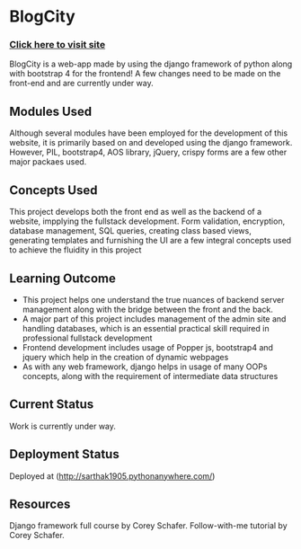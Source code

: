 # BlogCity 
 ### [Click here to visit site](http://sarthak1905.pythonanywhere.com/)
 BlogCity is a web-app made by using the django framework of python along with bootstrap 4 for the frontend! A few changes need to be made on the front-end and are 
 currently under way.
 
 ## Modules Used
 Although several modules have been employed for the development of this website, it is primarily based on and developed using the django framework. However, PIL, bootstrap4, AOS library,
 jQuery, crispy forms are a few other major packaes used.
 
 ## Concepts Used
 This project develops both the front end as well as the backend of a website, impplying the fullstack development. Form validation, encryption, database management, SQL queries, 
 creating class based views, generating templates and furnishing the UI are a few integral concepts used to achieve the fluidity in this project 
 
 ## Learning Outcome
 * This project helps one understand the true nuances of backend server management along with the bridge between the front and the back.
 * A major part of this project includes management of the admin site and handling databases, which is an essential practical skill required in professional fullstack development
 * Frontend development includes usage of Popper js, bootstrap4 and jquery which help in the creation of dynamic webpages
 * As with any web framework, django helps in usage of many OOPs concepts, along with the requirement of intermediate data structures
 
 ## Current Status
 Work is currently under way.
 
 ## Deployment Status 
 Deployed at (http://sarthak1905.pythonanywhere.com/)
 
 ## Resources
 Django framework full course by Corey Schafer. Follow-with-me tutorial by Corey Schafer.
